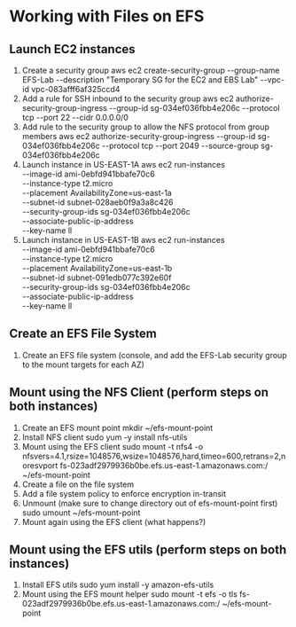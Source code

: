 # Working with Files on EFS

## Launch EC2 instances
1. Create a security group
aws ec2 create-security-group --group-name EFS-Lab --description "Temporary SG for the EC2 and EBS Lab" --vpc-id vpc-083afff6af325ccd4
2. Add a rule for SSH inbound to the security group
aws ec2 authorize-security-group-ingress --group-id sg-034ef036fbb4e206c --protocol tcp --port 22 --cidr 0.0.0.0/0
3. Add rule to the security group to allow the NFS protocol from group members
aws ec2 authorize-security-group-ingress --group-id sg-034ef036fbb4e206c --protocol tcp --port 2049 --source-group sg-034ef036fbb4e206c
4. Launch instance in US-EAST-1A
aws ec2 run-instances \
    --image-id ami-0ebfd941bbafe70c6 \
    --instance-type t2.micro \
    --placement AvailabilityZone=us-east-1a \
    --subnet-id subnet-028aeb0f9a3a8c426 \
    --security-group-ids sg-034ef036fbb4e206c \
    --associate-public-ip-address \
    --key-name ll
5. Launch instance in US-EAST-1B
aws ec2 run-instances \
    --image-id ami-0ebfd941bbafe70c6 \
    --instance-type t2.micro \
    --placement AvailabilityZone=us-east-1b \
    --subnet-id subnet-091edb077c392e60f \
    --security-group-ids sg-034ef036fbb4e206c \
    --associate-public-ip-address \
    --key-name ll

## Create an EFS File System
1. Create an EFS file system (console, and add the EFS-Lab security group to the mount targets for each AZ)

## Mount using the NFS Client (perform steps on both instances)
1. Create an EFS mount point
mkdir ~/efs-mount-point
2. Install NFS client
sudo yum -y install nfs-utils
3. Mount using the EFS client
sudo mount -t nfs4 -o nfsvers=4.1,rsize=1048576,wsize=1048576,hard,timeo=600,retrans=2,noresvport fs-023adf2979936b0be.efs.us-east-1.amazonaws.com:/ ~/efs-mount-point
4. Create a file on the file system
5. Add a file system policy to enforce encryption in-transit
6. Unmount (make sure to change directory out of efs-mount-point first)
sudo umount ~/efs-mount-point
4. Mount again using the EFS client (what happens?)

## Mount using the EFS utils (perform steps on both instances)
1. Install EFS utils
sudo yum install -y amazon-efs-utils
2. Mount using the EFS mount helper
sudo mount -t efs -o tls fs-023adf2979936b0be.efs.us-east-1.amazonaws.com:/ ~/efs-mount-point